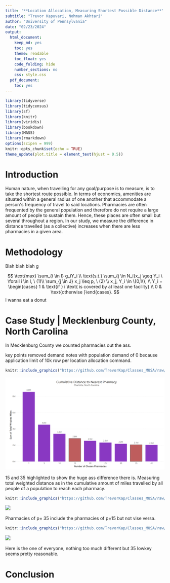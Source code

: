 ```yaml
---
title: '**Location Allocation, Measuring Shortest Possible Distance**'
subtitle: "Trevor Kapuvari, Nohman Akhtari"
author: "University of Pennsylvania"  
date: "02/23/2024"
output:
  html_document:
    keep_md: yes
    toc: yes
    theme: readable
    toc_float: yes
    code_folding: hide
    number_sections: no
    css: style.css
  pdf_document:
    toc: yes
---
```



```r
library(tidyverse)
library(tidycensus)
library(sf)
library(knitr)
library(viridis)
library(bookdown)
library(MASS)
library(rmarkdown)
options(scipen = 999)
knitr::opts_chunk$set(echo = TRUE)
theme_update(plot.title = element_text(hjust = 0.5))
```


# Introduction
Human nature, when travelling for any goal/purpose is to measure, is to take the shortest route possible. In terms of economics, amenities are situated within a general radius of one another that accommodate a person's frequency of travel to said locations. Pharmacies are often frequented by the general population and therefore do not require a large amount of people to sustain them. Hence, these places are often small but several throughout a region. In our study, we measure the difference in distance travelled (as a  collective) increases when there are less pharmacies in a given area. 

# Methodology
Blah blah blah g

$$
\text{max} \sum_{i \in I} g_iY_i \\
\text{s.t.} \sum_{j \in N_i}x_j \geq Y_i \ \forall i \in I, \ (1)\\
\sum_{j \in J} x_j \leq p, \ (2) \\
x_j, Y_i \in \{0,1\}, \\
Y_i = \begin{cases} 1 & \text{if } i \text{ is covered by at least one facility} \\
                    0 & \text{otherwise }\end{cases}.
$$
I wanna eat a donut 


# Case Study | Mecklenburg  County, North Carolina

In Mecklenburg County we counted pharmacies out the ass.

key points
removed demand notes with population demand of 0 because application limit of 10k row per location  allocation command. 


```r
knitr::include_graphics("https://github.com/TrevorKap/Classes_MUSA/raw/604516eac37357921ca422d10afb507ff430280a/SpatialOptimization/PharmacyMilesHW3.png")
```

![](https://github.com/TrevorKap/Classes_MUSA/raw/604516eac37357921ca422d10afb507ff430280a/SpatialOptimization/PharmacyMilesHW3.png)<!-- -->

15 and 35 highlighted to show the huge ass difference there is. 
Measuring total weighted distance as in the cumulative amount of miles travelled by all people of a population to reach each pharmacy. 


```r
knitr::include_graphics("https://github.com/TrevorKap/Classes_MUSA/raw/604516eac37357921ca422d10afb507ff430280a/SpatialOptimization/Map35.png")
```

![](https://github.com/TrevorKap/Classes_MUSA/raw/604516eac37357921ca422d10afb507ff430280a/SpatialOptimization/Map35.png)<!-- -->


Pharmacies of p= 35 include the pharmacies of p=15 but not vise versa.  


```r
knitr::include_graphics("https://github.com/TrevorKap/Classes_MUSA/raw/604516eac37357921ca422d10afb507ff430280a/SpatialOptimization/MapAllhw3.png")
```

![](https://github.com/TrevorKap/Classes_MUSA/raw/604516eac37357921ca422d10afb507ff430280a/SpatialOptimization/MapAllhw3.png)<!-- -->

Here is the one of everyone, nothing too much different but 35 lowkey seems pretty reasonable. 


# Conclusion

